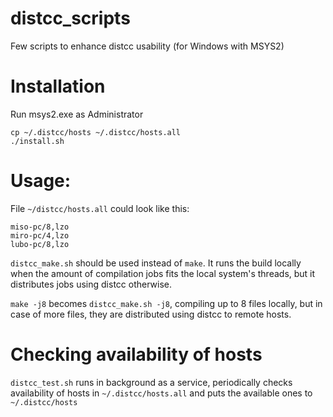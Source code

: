 # distcc_scripts
Few scripts to enhance distcc usability (for Windows with MSYS2)

# Installation
Run msys2.exe as Administrator
```
cp ~/.distcc/hosts ~/.distcc/hosts.all
./install.sh
```

# Usage:
File `~/distcc/hosts.all` could look like this:
```
miso-pc/8,lzo
miro-pc/4,lzo
lubo-pc/8,lzo
```

`distcc_make.sh` should be used instead of `make`. It runs the build locally when the amount of compilation jobs fits the local system's threads, but it distributes jobs using distcc otherwise.

`make -j8` becomes `distcc_make.sh -j8`, compiling up to 8 files locally, but in case of more files, they are distributed using distcc to remote hosts.

# Checking availability of hosts
`distcc_test.sh` runs in background as a service, periodically checks availability of hosts in `~/.distcc/hosts.all` and puts the available ones to `~/.distcc/hosts`
